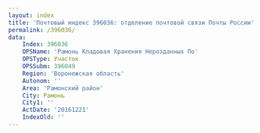 ```yaml
---
layout: index
title: 'Почтовый индекс 396036: отделение почтовой связи Почты России'
permalink: /396036/
data:
    Index: 396036
    OPSName: 'Рамонь Кладовая Хранения Нерозданных По'
    OPSType: Участок
    OPSSubm: 396049
    Region: 'Воронежская область'
    Autonom: ''
    Area: 'Рамонский район'
    City: Рамонь
    City1: ''
    ActDate: '20161221'
    IndexOld: ''
---
```

